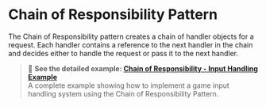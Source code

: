 # Chain of Responsibility Pattern

The Chain of Responsibility pattern creates a chain of handler objects for a request. Each handler contains a reference to the next handler in the chain and decides either to handle the request or pass it to the next handler.

> 📘 **See the detailed example: [Chain of Responsibility - Input Handling Example](Patterns/ChainOfResponsibility/README.md)**  
> A complete example showing how to implement a game input handling system using the Chain of Responsibility Pattern.